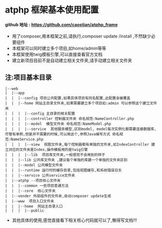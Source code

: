 # atphp 框架基本使用配置 
#### github 地址 : https://github.com/caostian/atphp_frame

* 用了composer,用本框架之前,请执行,composer update /install ,不然缺少必要组件
* 本框架可以同时建立多个项目,如home/admin等等
* 本框架使用twig模板引擎,可以直接查看官方文档
* 建立新项目目前不是自动建立相关文件夹,请手动建立相关文件夹

## 注:项目基本目录
```
|--web
|  |--app
|  |  |--config 项目公共配置,如果具体项目有同名配置,此配置会被覆盖
|  |  |--home 网站主目录文件夹,如果需要建立多个项目如:admin 可以参照这个建立文件夹
|  |  |  |--config 主目录的相关配置
|  |  |  |--controller 控制器文件夹 命名规范:NameController.php
|  |  |  |--model  模型文件夹 命名规范:NameModel.php
|  |  |  |--service  其他服务模型,区别model, model每次实例化都需要连接数据库,尽管有单例,但是并不需要的时候,可以用这个,参照Java编写方式 命名规范:NameService.php
|  |  |  |--view  视图文件夹,每个控制器都有单独的文件夹,如IndexController 建立对应的文件夹是Index,操作模板用的是twig引擎
|  |  |  |--lib  项目库文件夹,一般感觉不会用到的样子
|  |  |--lib 公共库文件夹 ,建议每个单独的库建一个单独的文件夹区别
|  |  |--model 公共模型文件夹
|  |  |--runtime 运行时的缓存目录,包括视图缓存,和系统错误日志
|  |  |--service 公共service文件夹
|  |--atphp --项目核心文件夹
|  |  |--common 一些项目普通方法
|  |  |--core  核心文件夹
|  |--vender 外部组件的文件夹,自动composer update生成
|  |--www  项目入口文件夹
|  |  |--home  网站主目录入口
|  |  |  |--public

```

* 其他具体的使用,感觉直接看下相关核心代码就可以了,懒得写文档!!!
